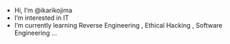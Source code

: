 -  Hi, I’m @ikarikojima
-  I’m interested in IT
-  I’m currently learning Reverse Engineering , Ethical Hacking , Software Engineering ...
<!---
ikarikojima/ikarikojima is a ✨ special ✨ repository because its `README.md` (this file) appears on your GitHub profile.
You can click the Preview link to take a look at your changes.
--->
